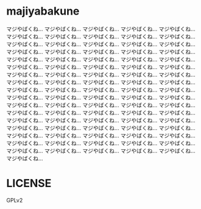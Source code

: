 # majiyabakune
マジやばくね... マジやばくね... マジやばくね... マジやばくね... マジやばくね... マジやばくね...
 マジやばくね... マジやばくね... マジやばくね... マジやばくね... マジやばくね... マジやばくね...
  マジやばくね... マジやばくね... マジやばくね... マジやばくね... マジやばくね... マジやばくね...
   マジやばくね... マジやばくね... マジやばくね... マジやばくね... マジやばくね... マジやばくね...
    マジやばくね... マジやばくね... マジやばくね... マジやばくね... マジやばくね... マジやばくね...
     マジやばくね... マジやばくね... マジやばくね... マジやばくね... マジやばくね... マジやばくね...
      マジやばくね... マジやばくね... マジやばくね... マジやばくね... マジやばくね... マジやばくね...
       マジやばくね... マジやばくね... マジやばくね... マジやばくね... マジやばくね... マジやばくね...
        マジやばくね... マジやばくね... マジやばくね... マジやばくね... マジやばくね... マジやばくね...
         マジやばくね... マジやばくね... マジやばくね... マジやばくね... マジやばくね... マジやばくね...
          マジやばくね... マジやばくね... マジやばくね... マジやばくね... マジやばくね... マジやばくね...
           マジやばくね... マジやばくね... マジやばくね... マジやばくね... マジやばくね... マジやばくね...
            マジやばくね... マジやばくね... マジやばくね... マジやばくね... マジやばくね... マジやばくね...
             マジやばくね... マジやばくね... マジやばくね... マジやばくね... マジやばくね... マジやばくね...
              マジやばくね... マジやばくね...
# LICENSE
GPLv2
